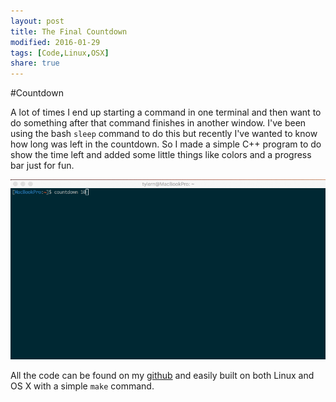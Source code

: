 ```yaml
---
layout: post
title: The Final Countdown
modified: 2016-01-29
tags: [Code,Linux,OSX]
share: true
---
```


#Countdown

A lot of times I end up starting a command in one terminal and then want to do something after that command finishes in another window.
I've been using the bash `sleep` command to do this but recently I've wanted to know how long was left in the countdown. So I made a simple
C++ program to do show the time left and added some little things like colors and a progress bar just for fun.

![countdown](/images/countdown.gif)

All the code can be found on my [github] and easily built on both Linux and OS X with a simple `make` command.


[github]: http://github.com/tylern4/FinalCountdown

<script>
  (function(i,s,o,g,r,a,m){i['GoogleAnalyticsObject']=r;i[r]=i[r]||function(){
  (i[r].q=i[r].q||[]).push(arguments)},i[r].l=1*new Date();a=s.createElement(o),
  m=s.getElementsByTagName(o)[0];a.async=1;a.src=g;m.parentNode.insertBefore(a,m)
  })(window,document,'script','//www.google-analytics.com/analytics.js','ga');

  ga('create', 'UA-72714958-1', 'auto');
  ga('send', 'pageview');

</script>